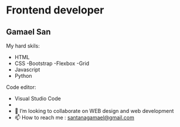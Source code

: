 # Frontend developer

## Gamael San

My hard skils:
- HTML
- CSS -Bootstrap -Flexbox -Grid
- Javascript
- Python
  
Code editor:
- Visual Studio Code
- 
- 💞️ I’m looking to collaborate on WEB design and web development
- 📫 How to reach me : santanagamael@gmail.com

<!---
Santanagamael/Santanagamael is a ✨ special ✨ repository because its `README.md` (this file) appears on your GitHub profile.
You can click the Preview link to take a look at your changes.
--->
